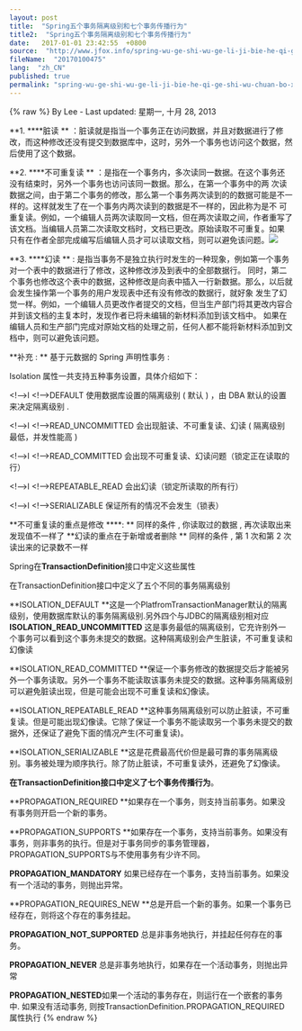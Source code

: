 ```yaml
---
layout: post
title:  "Spring五个事务隔离级别和七个事务传播行为"
title2:  "Spring五个事务隔离级别和七个事务传播行为"
date:   2017-01-01 23:42:55  +0800
source:  "http://www.jfox.info/spring-wu-ge-shi-wu-ge-li-ji-bie-he-qi-ge-shi-wu-chuan-bo-xing-wei.html"
fileName:  "20170100475"
lang:  "zh_CN"
published: true
permalink: "spring-wu-ge-shi-wu-ge-li-ji-bie-he-qi-ge-shi-wu-chuan-bo-xing-wei.html"
---
```

{% raw %}
By Lee - Last updated: 星期一, 十月 28, 2013

**1. ****脏读 ** ：脏读就是指当一个事务正在访问数据，并且对数据进行了修改，而这种修改还没有提交到数据库中，这时，另外一个事务也访问这个数据，然后使用了这个数据。

**2. ****不可重复读 ** ：是指在一个事务内，多次读同一数据。在这个事务还没有结束时，另外一个事务也访问该同一数据。那么，在第一个事务中的两 次读数据之间，由于第二个事务的修改，那么第一个事务两次读到的的数据可能是不一样的。这样就发生了在一个事务内两次读到的数据是不一样的，因此称为是不 可重复读。例如，一个编辑人员两次读取同一文档，但在两次读取之间，作者重写了该文档。当编辑人员第二次读取文档时，文档已更改。原始读取不可重复。如果 只有在作者全部完成编写后编辑人员才可以读取文档，则可以避免该问题。![](93d9c5a.gif)

**3. ****幻读 ** : 是指当事务不是独立执行时发生的一种现象，例如第一个事务对一个表中的数据进行了修改，这种修改涉及到表中的全部数据行。 同时，第二个事务也修改这个表中的数据，这种修改是向表中插入一行新数据。那么，以后就会发生操作第一个事务的用户发现表中还有没有修改的数据行，就好象 发生了幻觉一样。例如，一个编辑人员更改作者提交的文档，但当生产部门将其更改内容合并到该文档的主复本时，发现作者已将未编辑的新材料添加到该文档中。 如果在编辑人员和生产部门完成对原始文档的处理之前，任何人都不能将新材料添加到文档中，则可以避免该问题。

**补充 : ** 基于元数据的 Spring 声明性事务 :

Isolation 属性一共支持五种事务设置，具体介绍如下：

<!—->l          <!—->DEFAULT 使用数据库设置的隔离级别 ( 默认 ) ，由 DBA 默认的设置来决定隔离级别 .

<!—->l          <!—->READ_UNCOMMITTED 会出现脏读、不可重复读、幻读 ( 隔离级别最低，并发性能高 )

<!—->l          <!—->READ_COMMITTED  会出现不可重复读、幻读问题（锁定正在读取的行）

<!—->l          <!—->REPEATABLE_READ 会出幻读（锁定所读取的所有行）

<!—->l          <!—->SERIALIZABLE 保证所有的情况不会发生（锁表）

**不可重复读的重点是修改 ****: **
同样的条件 ,   你读取过的数据 ,   再次读取出来发现值不一样了 
**幻读的重点在于新增或者删除 **
同样的条件 ,   第 1 次和第 2 次读出来的记录数不一样

Spring在**TransactionDefinition**接口中定义这些属性

在TransactionDefinition接口中定义了五个不同的事务隔离级别

**ISOLATION_DEFAULT **这是一个PlatfromTransactionManager默认的隔离级别，使用数据库默认的事务隔离级别.另外四个与JDBC的隔离级别相对应 
**ISOLATION_READ_UNCOMMITTED** 这是事务最低的隔离级别，它充许别外一个事务可以看到这个事务未提交的数据。这种隔离级别会产生脏读，不可重复读和幻像读

**ISOLATION_READ_COMMITTED **保证一个事务修改的数据提交后才能被另外一个事务读取。另外一个事务不能读取该事务未提交的数据。这种事务隔离级别可以避免脏读出现，但是可能会出现不可重复读和幻像读。

**ISOLATION_REPEATABLE_READ **这种事务隔离级别可以防止脏读，不可重复读。但是可能出现幻像读。它除了保证一个事务不能读取另一个事务未提交的数据外，还保证了避免下面的情况产生(不可重复读)。

**ISOLATION_SERIALIZABLE **这是花费最高代价但是最可靠的事务隔离级别。事务被处理为顺序执行。除了防止脏读，不可重复读外，还避免了幻像读。

**在TransactionDefinition接口中定义了七个事务传播行为**。

**PROPAGATION_REQUIRED **如果存在一个事务，则支持当前事务。如果没有事务则开启一个新的事务。

**PROPAGATION_SUPPORTS **如果存在一个事务，支持当前事务。如果没有事务，则非事务的执行。但是对于事务同步的事务管理器，PROPAGATION_SUPPORTS与不使用事务有少许不同。

**PROPAGATION_MANDATORY** 如果已经存在一个事务，支持当前事务。如果没有一个活动的事务，则抛出异常。

**PROPAGATION_REQUIRES_NEW **总是开启一个新的事务。如果一个事务已经存在，则将这个存在的事务挂起。

**PROPAGATION_NOT_SUPPORTED** 总是非事务地执行，并挂起任何存在的事务。

**PROPAGATION_NEVER** 总是非事务地执行，如果存在一个活动事务，则抛出异常

**PROPAGATION_NESTED**如果一个活动的事务存在，则运行在一个嵌套的事务中. 如果没有活动事务, 则按TransactionDefinition.PROPAGATION_REQUIRED 属性执行
{% endraw %}